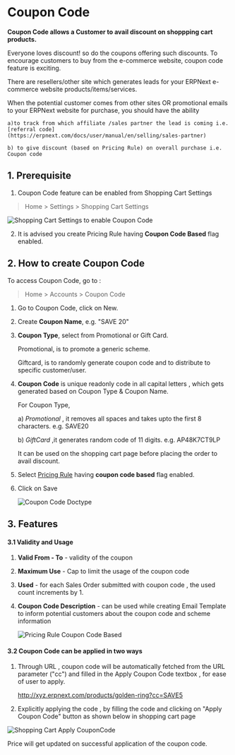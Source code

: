 # Coupon Code

**Coupon Code allows a Customer to avail discount on shoppping cart products.**

Everyone loves discount! so do the coupons offering such discounts. To encourage customers to buy from the e-commerce website, 
coupon code feature is exciting.

There are resellers/other site which generates leads for your ERPNext e-commerce website products/items/services. 

When the potential customer comes from other sites OR promotional emails to your ERPNext website for purchase, you should have the ability
	
	a)to track from which affiliate /sales partner the lead is coming i.e. [referral code]
	(https://erpnext.com/docs/user/manual/en/selling/sales-partner)

	b) to give discount (based on Pricing Rule) on overall purchase i.e. Coupon code

## 1. Prerequisite

1) Coupon Code feature can be enabled from Shopping Cart Settings

> Home > Settings > Shopping Cart Settings

<img class="screenshot" alt="Shopping Cart Settings to enable Coupon Code" src="{{docs_base_url}}/assets/img/selling/CCShoppingCartSettings.png">

2) It is advised you create Pricing Rule having **Coupon Code Based** flag enabled.

## 2. How to create Coupon Code

To access Coupon Code, go to :

> Home > Accounts > Coupon Code

1. Go to Coupon Code, click on New.
2. Create **Coupon Name**, e.g. "SAVE 20"
3. **Coupon Type**, select from Promotional or Gift Card.
   	
	Promotional, is to promote a generic scheme. 
   	
	Giftcard, is to randomly generate coupon code and to distribute to specific customer/user.
   
4. **Coupon Code** is unique readonly code in all capital letters , which gets generated based on Coupon Type & Coupon Name.
	
	For Coupon Type,
	
	a) *Promotional* , it removes all spaces and takes upto the first 8 characters. e.g. SAVE20
	
	b) *GiftCard* ,it generates random code of 11 digits. e.g. AP48K7CT9LP

    It can be used on the shopping cart page before placing the order to avail discount. 
  
4. Select [Pricing Rule](https://erpnext.com/docs/user/videos/learn/pricing-rule.html)  having **coupon code based** flag enabled. 

5. Click  on Save 

	<img class="screenshot" alt="Coupon Code Doctype" src="{{docs_base_url}}/assets/img/selling/CouponCodeDoctype.png">

## 3. Features

#### 3.1 Validity and Usage

1. **Valid From - To** - validity of the coupon
2. **Maximum Use** - Cap to limit the usage of the coupon code
3. **Used** - for each Sales Order submitted with coupon code , the used count increments by 1.
4. **Coupon Code Description** - can be used while creating Email Template to inform potential customers about the coupon code and scheme information

	<img class="screenshot" alt="Pricing Rule Coupon Code Based" src="{{docs_base_url}}/assets/img/selling/PriceRuleCC.png">



#### 3.2 Coupon Code can be applied in two ways

1. Through URL , coupon code will be automatically fetched from the URL parameter ("cc") and filled in the Apply Coupon Code textbox , for ease of user to apply.

	http://xyz.erpnext.com/products/golden-ring?cc=SAVE5

2. Explicitly applying the code , by filling the code and clicking on "Apply Coupon Code" button as shown below in shopping cart page
<img class="screenshot" alt="Shopping Cart Apply CouponCode" src="{{docs_base_url}}/assets/img/selling/ShoppinCartApplyCouponCode.png">

Price will get updated on successful application of the coupon code.


